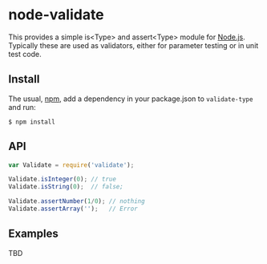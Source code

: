 node-validate
=============

This provides a simple is&lt;Type> and assert&lt;Type> module for 
[Node.js][node].  Typically these are used as validators, either 
for parameter testing or in unit test code. 

[node]: http://nodejs.org/
[npm]: http://npmjs.org/

Install
-------

The usual, [npm][npm], add a dependency in your package.json to 
<code>validate-type</code> and run:

    $ npm install

API
---

```javascript
var Validate = require('validate');

Validate.isInteger(0); // true
Validate.isString(0);  // false;

Validate.assertNumber(1/0); // nothing
Validate.assertArray('');   // Error
```

Examples
--------

TBD
